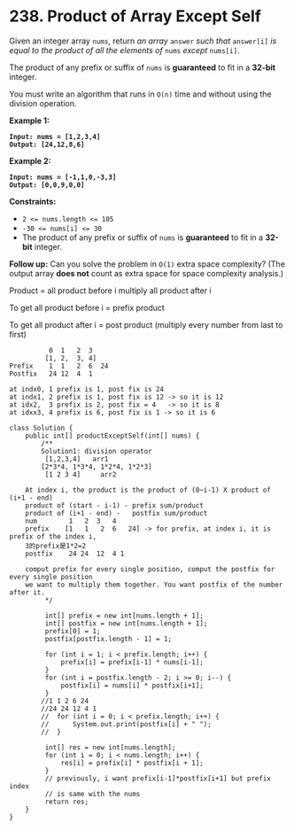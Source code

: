 # 238. Product of Array Except Self

Given an integer array `nums`, return _an array_ `answer` _such that_ `answer[i]` _is equal to the product of all the elements of_ `nums` _except_ `nums[i]`.

The product of any prefix or suffix of `nums` is **guaranteed** to fit in a **32-bit** integer.

You must write an algorithm that runs in `O(n)` time and without using the division operation.

&#x20;

**Example 1:**

<pre><code><strong>Input: nums = [1,2,3,4]
</strong><strong>Output: [24,12,8,6]
</strong></code></pre>

**Example 2:**

<pre><code><strong>Input: nums = [-1,1,0,-3,3]
</strong><strong>Output: [0,0,9,0,0]
</strong></code></pre>

&#x20;

**Constraints:**

* `2 <= nums.length <= 105`
* `-30 <= nums[i] <= 30`
* The product of any prefix or suffix of `nums` is **guaranteed** to fit in a **32-bit** integer.

&#x20;

**Follow up:** Can you solve the problem in `O(1)` extra space complexity? (The output array **does not** count as extra space for space complexity analysis.)



Product = all product before i multiply all product after i

To get all product before i = prefix product

To get all product after i = post product (multiply every number from last to first)

```
          0  1   2  3 
         [1, 2,  3, 4]
Prefix    1  1   2  6  24
Postfix   24 12  4  1  

at indx0, 1 prefix is 1, post fix is 24 
at indx1, 2 prefix is 1, post fix is 12 -> so it is 12
at idx2,  3 prefix is 2, post fix = 4   -> so it is 8
at idxx3, 4 prefix is 6, post fix is 1 -> so it is 6
```

```
class Solution {
    public int[] productExceptSelf(int[] nums) {
        /**
        Solution1: division operator
         [1,2,3,4]   arr1
        [2*3*4, 1*3*4, 1*2*4, 1*2*3]
         [1 2 3 4]     arr2

    At index i, the product is the product of (0~i-1) X product of (i+1 - end)
    product of (start - i-1) - prefix sum/product
    product of (i+1 - end) -   postfix sum/product
    num        1   2  3   4
    prefix    [1   1   2  6   24] -> for prefix, at index i, it is prefix of the index i, 
    3的prefix是1*2=2
    postfix    24 24  12  4 1

    comput prefix for every single position, comput the postfix for every single position
    we want to multiply them together. You want postfix of the number after it.
         */

         int[] prefix = new int[nums.length + 1];
         int[] postfix = new int[nums.length + 1];
         prefix[0] = 1;
         postfix[postfix.length - 1] = 1;

         for (int i = 1; i < prefix.length; i++) {
             prefix[i] = prefix[i-1] * nums[i-1];
         }
         for (int i = postfix.length - 2; i >= 0; i--) {
             postfix[i] = nums[i] * postfix[i+1];
         }
        //1 1 2 6 24
        //24 24 12 4 1 
        //  for (int i = 0; i < prefix.length; i++) {
        //      System.out.print(postfix[i] + " ");
        //  }

         int[] res = new int[nums.length];
         for (int i = 0; i < nums.length; i++) {
             res[i] = prefix[i] * postfix[i + 1];
         }
         // previously, i want prefix[i-1]*postfix[i+1] but prefix index
         // is same with the nums
         return res;
    }
}
```
